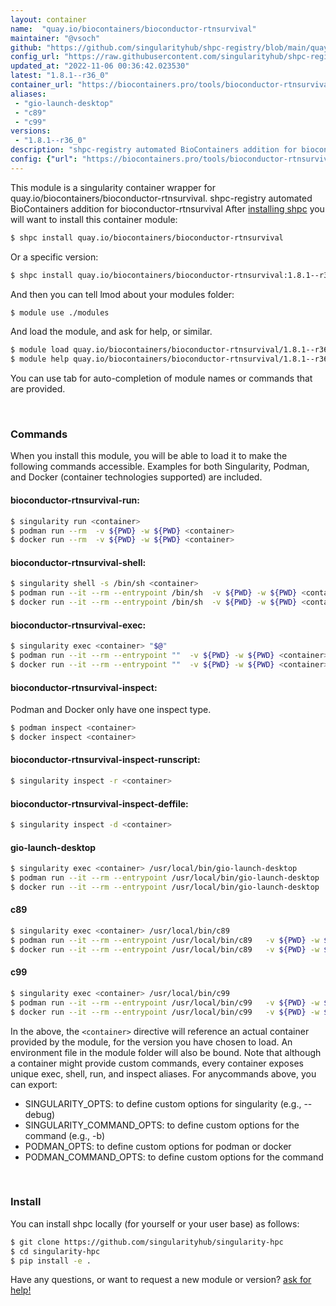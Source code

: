 ```yaml
---
layout: container
name:  "quay.io/biocontainers/bioconductor-rtnsurvival"
maintainer: "@vsoch"
github: "https://github.com/singularityhub/shpc-registry/blob/main/quay.io/biocontainers/bioconductor-rtnsurvival/container.yaml"
config_url: "https://raw.githubusercontent.com/singularityhub/shpc-registry/main/quay.io/biocontainers/bioconductor-rtnsurvival/container.yaml"
updated_at: "2022-11-06 00:36:42.023530"
latest: "1.8.1--r36_0"
container_url: "https://biocontainers.pro/tools/bioconductor-rtnsurvival"
aliases:
 - "gio-launch-desktop"
 - "c89"
 - "c99"
versions:
 - "1.8.1--r36_0"
description: "shpc-registry automated BioContainers addition for bioconductor-rtnsurvival"
config: {"url": "https://biocontainers.pro/tools/bioconductor-rtnsurvival", "maintainer": "@vsoch", "description": "shpc-registry automated BioContainers addition for bioconductor-rtnsurvival", "latest": {"1.8.1--r36_0": "sha256:4528a46653bc246b179c0da80a7fb6c29ac62e3e9a9159104c6b7ec847b2e80c"}, "tags": {"1.8.1--r36_0": "sha256:4528a46653bc246b179c0da80a7fb6c29ac62e3e9a9159104c6b7ec847b2e80c"}, "docker": "quay.io/biocontainers/bioconductor-rtnsurvival", "aliases": {"gio-launch-desktop": "/usr/local/bin/gio-launch-desktop", "c89": "/usr/local/bin/c89", "c99": "/usr/local/bin/c99"}}
---
```


This module is a singularity container wrapper for quay.io/biocontainers/bioconductor-rtnsurvival.
shpc-registry automated BioContainers addition for bioconductor-rtnsurvival
After [installing shpc](#install) you will want to install this container module:


```bash
$ shpc install quay.io/biocontainers/bioconductor-rtnsurvival
```

Or a specific version:

```bash
$ shpc install quay.io/biocontainers/bioconductor-rtnsurvival:1.8.1--r36_0
```

And then you can tell lmod about your modules folder:

```bash
$ module use ./modules
```

And load the module, and ask for help, or similar.

```bash
$ module load quay.io/biocontainers/bioconductor-rtnsurvival/1.8.1--r36_0
$ module help quay.io/biocontainers/bioconductor-rtnsurvival/1.8.1--r36_0
```

You can use tab for auto-completion of module names or commands that are provided.

<br>

### Commands

When you install this module, you will be able to load it to make the following commands accessible.
Examples for both Singularity, Podman, and Docker (container technologies supported) are included.

#### bioconductor-rtnsurvival-run:

```bash
$ singularity run <container>
$ podman run --rm  -v ${PWD} -w ${PWD} <container>
$ docker run --rm  -v ${PWD} -w ${PWD} <container>
```

#### bioconductor-rtnsurvival-shell:

```bash
$ singularity shell -s /bin/sh <container>
$ podman run --it --rm --entrypoint /bin/sh  -v ${PWD} -w ${PWD} <container>
$ docker run --it --rm --entrypoint /bin/sh  -v ${PWD} -w ${PWD} <container>
```

#### bioconductor-rtnsurvival-exec:

```bash
$ singularity exec <container> "$@"
$ podman run --it --rm --entrypoint ""  -v ${PWD} -w ${PWD} <container> "$@"
$ docker run --it --rm --entrypoint ""  -v ${PWD} -w ${PWD} <container> "$@"
```

#### bioconductor-rtnsurvival-inspect:

Podman and Docker only have one inspect type.

```bash
$ podman inspect <container>
$ docker inspect <container>
```

#### bioconductor-rtnsurvival-inspect-runscript:

```bash
$ singularity inspect -r <container>
```

#### bioconductor-rtnsurvival-inspect-deffile:

```bash
$ singularity inspect -d <container>
```


#### gio-launch-desktop

```bash
$ singularity exec <container> /usr/local/bin/gio-launch-desktop
$ podman run --it --rm --entrypoint /usr/local/bin/gio-launch-desktop   -v ${PWD} -w ${PWD} <container> -c " $@"
$ docker run --it --rm --entrypoint /usr/local/bin/gio-launch-desktop   -v ${PWD} -w ${PWD} <container> -c " $@"
```


#### c89

```bash
$ singularity exec <container> /usr/local/bin/c89
$ podman run --it --rm --entrypoint /usr/local/bin/c89   -v ${PWD} -w ${PWD} <container> -c " $@"
$ docker run --it --rm --entrypoint /usr/local/bin/c89   -v ${PWD} -w ${PWD} <container> -c " $@"
```


#### c99

```bash
$ singularity exec <container> /usr/local/bin/c99
$ podman run --it --rm --entrypoint /usr/local/bin/c99   -v ${PWD} -w ${PWD} <container> -c " $@"
$ docker run --it --rm --entrypoint /usr/local/bin/c99   -v ${PWD} -w ${PWD} <container> -c " $@"
```



In the above, the `<container>` directive will reference an actual container provided
by the module, for the version you have chosen to load. An environment file in the
module folder will also be bound. Note that although a container
might provide custom commands, every container exposes unique exec, shell, run, and
inspect aliases. For anycommands above, you can export:

 - SINGULARITY_OPTS: to define custom options for singularity (e.g., --debug)
 - SINGULARITY_COMMAND_OPTS: to define custom options for the command (e.g., -b)
 - PODMAN_OPTS: to define custom options for podman or docker
 - PODMAN_COMMAND_OPTS: to define custom options for the command

<br>

### Install

You can install shpc locally (for yourself or your user base) as follows:

```bash
$ git clone https://github.com/singularityhub/singularity-hpc
$ cd singularity-hpc
$ pip install -e .
```

Have any questions, or want to request a new module or version? [ask for help!](https://github.com/singularityhub/singularity-hpc/issues)